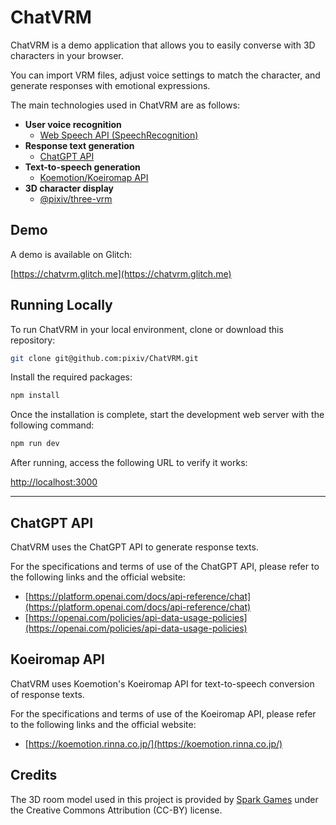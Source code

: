 # ChatVRM

ChatVRM is a demo application that allows you to easily converse with 3D characters in your browser.

You can import VRM files, adjust voice settings to match the character, and generate responses with emotional expressions.

The main technologies used in ChatVRM are as follows:

- **User voice recognition**  
    - [Web Speech API (SpeechRecognition)](https://developer.mozilla.org/en/docs/Web/API/SpeechRecognition)
- **Response text generation**  
    - [ChatGPT API](https://platform.openai.com/docs/api-reference/chat)
- **Text-to-speech generation**  
    - [Koemotion/Koeiromap API](https://koemotion.rinna.co.jp/)
- **3D character display**  
    - [@pixiv/three-vrm](https://github.com/pixiv/three-vrm)

## Demo
A demo is available on Glitch:

[https://chatvrm.glitch.me](https://chatvrm.glitch.me)

## Running Locally
To run ChatVRM in your local environment, clone or download this repository:

```bash
git clone git@github.com:pixiv/ChatVRM.git
```

Install the required packages:

```bash
npm install
```

Once the installation is complete, start the development web server with the following command:

```bash
npm run dev
```

After running, access the following URL to verify it works:

[http://localhost:3000](http://localhost:3000)

---

## ChatGPT API
ChatVRM uses the ChatGPT API to generate response texts.

For the specifications and terms of use of the ChatGPT API, please refer to the following links and the official website:

- [https://platform.openai.com/docs/api-reference/chat](https://platform.openai.com/docs/api-reference/chat)
- [https://openai.com/policies/api-data-usage-policies](https://openai.com/policies/api-data-usage-policies)

## Koeiromap API
ChatVRM uses Koemotion's Koeiromap API for text-to-speech conversion of response texts.

For the specifications and terms of use of the Koeiromap API, please refer to the following links and the official website:

- [https://koemotion.rinna.co.jp/](https://koemotion.rinna.co.jp/)

## Credits
The 3D room model used in this project is provided by [Spark Games](https://spark-games.co.uk/) under the Creative Commons Attribution (CC-BY) license.
